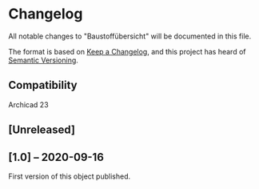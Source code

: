 # Changelog
All notable changes to "Baustoffübersicht" will be documented in this file.

The format is based on [Keep a Changelog](https://keepachangelog.com/en/1.0.0/),
and this project has heard of [Semantic Versioning](https://semver.org/spec/v2.0.0.html).


## Compatibility
Archicad 23

## [Unreleased]


## [1.0] – 2020-09-16
First version of this object published.
